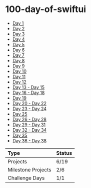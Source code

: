 # 100-day-of-swiftui

* [Day 1](https://github.com/lareenmelo/100-days-of-swiftui/blob/main/D1-D15/D1.md)
* [Day 2](https://github.com/lareenmelo/100-days-of-swiftui/blob/main/D1-D15/D2.md)
* [Day 3](https://github.com/lareenmelo/100-days-of-swiftui/blob/main/D1-D15/D3.md)
* [Day 4](https://github.com/lareenmelo/100-days-of-swiftui/blob/main/D1-D15/D4.md)
* [Day 5](https://github.com/lareenmelo/100-days-of-swiftui/blob/main/D1-D15/D5.md)
* [Day 6](https://github.com/lareenmelo/100-days-of-swiftui/blob/main/D1-D15/D6.md)
* [Day 7](https://github.com/lareenmelo/100-days-of-swiftui/blob/main/D1-D15/D7.md)
* [Day 8](https://github.com/lareenmelo/100-days-of-swiftui/blob/main/D1-D15/D8.md)
* [Day 9](https://github.com/lareenmelo/100-days-of-swiftui/blob/main/D1-D15/D9.md)
* [Day 10](https://github.com/lareenmelo/100-days-of-swiftui/blob/main/D1-D15/D10.md)
* [Day 11](https://github.com/lareenmelo/100-days-of-swiftui/blob/main/D1-D15/D11.md)
* [Day 12](https://github.com/lareenmelo/100-days-of-swiftui/blob/main/D1-D15/D12.md)
* [Day 13 - Day 15](https://github.com/lareenmelo/100-days-of-swiftui/tree/main/D1-D15/D13-D15)
* [Day 16 - Day 18](https://github.com/lareenmelo/100-days-of-swiftui/tree/main/PROJECT1)
* [Day 19](https://github.com/lareenmelo/100-days-of-swiftui/tree/main/CHALLENGE1)
* [Day 20 - Day 22](https://github.com/lareenmelo/100-days-of-swiftui/tree/main/PROJECT2)
* [Day 23 - Day 24](https://github.com/lareenmelo/100-days-of-swiftui/tree/main/PROJECT3)
* [Day 25](https://github.com/lareenmelo/100-days-of-swiftui/tree/main/MILESTONE1)
* [Day 26 - Day 28](https://github.com/lareenmelo/100-days-of-swiftui/tree/main/PROJECT4)
* [Day 29 - Day 31](https://github.com/lareenmelo/100-days-of-swiftui/tree/main/PROJECT5)
* [Day 32 - Day 34](https://github.com/lareenmelo/100-days-of-swiftui/tree/main/PROJECT6)
* [Day 35](https://github.com/lareenmelo/100-days-of-swiftui/tree/main/MILESTONE2)
* [Day 36 - Day 38](https://github.com/lareenmelo/100-days-of-swiftui/tree/main/PROJECT7)

| Type | Status |
|:--|--|
| Projects | 6/19 |
|Milestone Projects| 2/6 |
|Challenge Days| 1/1 |
